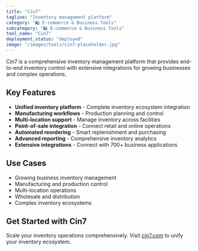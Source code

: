 ```yaml
---
title: "Cin7"
tagline: "Inventory management platform"
category: "🛍️ E-commerce & Business Tools"
subcategory: "🛍️ E-commerce & Business Tools"
tool_name: "Cin7"
deployment_status: "deployed"
image: "/images/tools/cin7-placeholder.jpg"
---
```

Cin7 is a comprehensive inventory management platform that provides end-to-end inventory control with extensive integrations for growing businesses and complex operations.

## Key Features

- **Unified inventory platform** - Complete inventory ecosystem integration
- **Manufacturing workflows** - Production planning and control
- **Multi-location support** - Manage inventory across facilities
- **Point-of-sale integration** - Connect retail and online operations
- **Automated reordering** - Smart replenishment and purchasing
- **Advanced reporting** - Comprehensive inventory analytics
- **Extensive integrations** - Connect with 700+ business applications

## Use Cases

- Growing business inventory management
- Manufacturing and production control
- Multi-location operations
- Wholesale and distribution
- Complex inventory ecosystems

## Get Started with Cin7

Scale your inventory operations comprehensively. Visit [cin7.com](https://www.cin7.com) to unify your inventory ecosystem.
